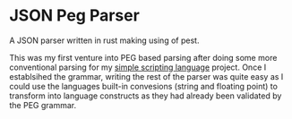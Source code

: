 # JSON Peg Parser

A JSON parser written in rust making using of pest.

This was my first venture into PEG based parsing after doing some more conventional parsing for my [simple scripting language](https://github.com/Ben-Brady/simple-scripting-language) project. Once I establsihed the grammar, writing the rest of the parser was quite easy as I could use the languages built-in convesions (string and floating point) to transform into language constructs as they had already been validated by the PEG grammar.
